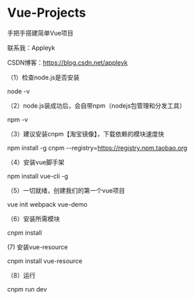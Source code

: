 # Vue-Projects

手把手搭建简单Vue项目

联系我：Appleyk

CSDN博客：https://blog.csdn.net/appleyk

（1）检查node.js是否安装

node -v

（2）node.js装成功后，会自带npm（nodejs包管理和分发工具）

npm -v

（3）建议安装cnpm【淘宝镜像】，下载依赖的模块速度快

npm install -g cnpm --registry=https://registry.npm.taobao.org

（4）安装vue脚手架

npm install vue-cli -g

（5）一切就绪，创建我们的第一个vue项目

vue init webpack vue-demo

（6）安装所需模块

cnpm install


(7) 安装vue-resource

cnpm install vue-resource

（8）运行

cnpm run dev

